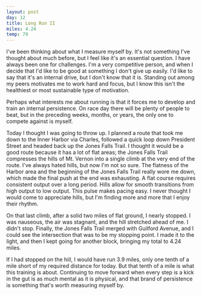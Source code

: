```yaml
---
layout: post
day: 12
title: Long Run II
miles: 4.24
temp: 79
---
```


I've been thinking about what I measure myself by. It's not something I've thought about much before, but I feel like it's an essential question. I have always been one for challenges. I'm a very competitive person, and when I decide that I'd like to be good at something I don't give up easily. I'd like to say that it's an internal drive, but I don't know that it is. Standing out among my peers motivates me to work hard and focus, but I know this isn't the healthiest or most sustainable type of motivation.

Perhaps what interests me about running is that it forces me to develop and train an internal persistence. On race day there will be plenty of people to beat, but in the preceding weeks, months, or years, the only one to compete against is myself.

Today I thought I was going to throw up. I planned a route that took me down to the Inner Harbor via Charles, followed a quick loop down President Street and headed back up the Jones Falls Trail. I thought it would be a good route because it has a lot of flat areas; the Jones Falls Trail compresses the hills of Mt. Vernon into a single climb at the very end of the route. I've always hated hills, but now I'm not so sure. The flatness of the Harbor area and the beginning of the Jones Falls Trail really wore me down, which made the final push at the end was exhausting. A flat course requires consistent output over a long period. Hills allow for smooth transitions from high output to low output. This pulse makes pacing easy. I never thought I would come to appreciate hills, but I'm finding more and more that I enjoy their rhythm.

On that last climb, after a solid two miles of flat ground, I nearly stopped. I was nauseous, the air was stagnant, and the hill stretched ahead of me. I didn't stop. Finally, the Jones Falls Trail merged with Guilford Avenue, and I could see the intersection that was to be my stopping point. I made it to the light, and then I kept going for another block, bringing my total to 4.24 miles.

If I had stopped on the hill, I would have run 3.9 miles, only one tenth of a mile short of my required distance for today. But that tenth of a mile is what this training is about. Continuing to move forward when every step is a kick in the gut is as much mental as it is physical, and that brand of persistence is something that's worth measuring myself by.


